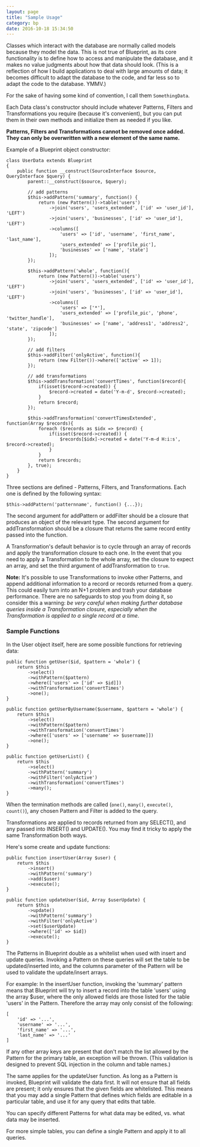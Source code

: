 ```yaml
---
layout: page
title: "Sample Usage"
category: bp
date: 2016-10-18 15:34:50
---
```


Classes which interact with the database are normally called models because they model the data. This is not true of Blueprint, as its core functionality is to define how to access and manipulate the database, and it makes no value judgments about how that data should look. (This is a reflection of how I build applications to deal with large amounts of data; it becomes difficult to adapt the database to the code, and far less so to adapt the code to the database. YMMV.)

For the sake of having some kind of convention, I call them `SomethingData`.

Each Data class's constructor should include whatever Patterns, Filters and Transformations you require (because it's convenient), but you can put them in their own methods and initialize them as needed if you like.

**Patterns, Filters and Transformations cannot be removed once added. They can only be overwritten with a new element of the same name.**

Example of a Blueprint object constructor:
    
    class UserData extends Blueprint
    {
        public function __construct(SourceInterface $source, QueryInterface $query) {
            parent::__construct($source, $query);
     
            // add patterns
            $this->addPattern('summary', function() {
                return (new Pattern())->table('users')
                    ->join('users', 'users_extended', ['id' => 'user_id'], 'LEFT')
                    ->join('users', 'businesses', ['id' => 'user_id'], 'LEFT')
                    ->columns([
                        'users' => ['id', 'username', 'first_name', 'last_name'],
                        'users_extended' => ['profile_pic'],
                        'businesses' => ['name', 'state']
                    ]);
            });
     
            $this->addPattern('whole', function(){
                return (new Pattern())->table('users')
                    ->join('users', 'users_extended', ['id' => 'user_id'], 'LEFT')
                    ->join('users', 'businesses', ['id' => 'user_id'], 'LEFT')
                    ->columns([
                        'users' => ['*'],
                        'users_extended' => ['profile_pic', 'phone', 'twitter_handle'],
                        'businesses' => ['name', 'address1', 'address2', 'state', 'zipcode']
                    ]);
            });
     
            // add filters
            $this->addFilter('onlyActive', function(){
                return (new Filter())->where(['active' => 1]);
            });
     
            // add transformations
            $this->addTransformation('convertTimes', function($record){
                if(isset($record->created)) {
                    $record->created = date('Y-m-d', $record->created);
                }
                return $record;
            });
            
            $this->addTransformation('convertTimesExtended', function(Array $records){
                foreach ($records as $idx => $record) {
                    if(isset($record->created)) {
                        $records[$idx]->created = date('Y-m-d H:i:s', $record->created);
                    }
                }
                return $records;
            }, true);
        }
    }
    
Three sections are defined - Patterns, Filters, and Transformations. Each one is defined by the following syntax:

    $this->addPattern('patternname', function() {...});
    
The second argument for addPattern or addFilter should be a closure that produces an object of the relevant type. The second argument for addTransformation should be a closure that returns the same record entity passed into the function. 

A Transformation's default behavior is to cycle through an array of records and apply the transformation closure to each one. In the event that you need to apply a Transformation to the whole array, set the closure to expect an array, and set the third argument of addTransformation to `true`.

**Note:** It's possible to use Transformations to invoke other Patterns, and append additional information to a record or records returned from a query. This could easily turn into an N+1 problem and trash your database performance. There are no safeguards to stop you from doing it, so consider this a warning: *be very careful when making further database queries inside a Transformation closure, especially when the Transformation is applied to a single record at a time*.

### Sample Functions

In the User object itself, here are some possible functions for retrieving data:

    public function getUser($id, $pattern = 'whole') {
        return $this
            ->select()
            ->withPattern($pattern)
            ->where(['users' => ['id' => $id]])
            ->withTransformation('convertTimes')
            ->one();
    }

    public function getUserByUsername($username, $pattern = 'whole') {
        return $this
            ->select()
            ->withPattern($pattern)
            ->withTransformation('convertTimes')
            ->where(['users' => ['username' => $username]])
            ->one();
    }
    
    public function getUserList() {
        return $this
            ->select()
            ->withPattern('summary')
            ->withFilter('onlyActive')
            ->withTransformation('convertTimes')
            ->many();
    }
    
When the termination methods are called (`one()`, `many()`, `execute()`, `count()`), any chosen Pattern and Filter is added to the query.

Transformations are applied to records returned from any SELECT(), and any passed into INSERT() and UPDATE(). You may find it tricky to apply the same Transformation both ways.

Here's some create and update functions:

    public function insertUser(Array $user) {
        return $this
            ->insert()
            ->withPattern('summary')
            ->add($user)
            ->execute();
    }
    
    public function updateUser($id, Array $userUpdate) {
        return $this
            ->update()
            ->withPattern('summary')
            ->withFilter('onlyActive')
            ->set($userUpdate)
            ->where(['id' => $id])
            ->execute();
    }
   
The Patterns in Blueprint double as a whitelist when used with insert and update queries. Invoking a Pattern on these queries will set the table to be updated/inserted into, and the columns parameter of the Pattern will be used to validate the update/insert arrays.   
   
For example: In the insertUser function, invoking the 'summary' pattern means that Blueprint will try to insert a record into the table 'users' using the array $user, where the only allowed fields are those listed for the table 'users' in the Pattern. Therefore the array may only consist of the following:

    [
        'id' => '...',
        'username' => '...',
        'first_name' => '...',
        'last_name' => '...'
    ]
    
If any other array keys are present that don't match the list allowed by the Pattern for the primary table, an exception will be thrown. (This validation is designed to prevent SQL injection in the column and table names.)

The same applies for the updateUser function. As long as a Pattern is invoked, Blueprint will validate the data first. It will not ensure that all fields are present; it only ensures that the given fields are whitelisted. This means that you may add a single Pattern that defines which fields are editable in a particular table, and use it for any query that edits that table.

You can specify different Patterns for what data may be edited, vs. what data may be inserted.

For more simple tables, you can define a single Pattern and apply it to all queries.